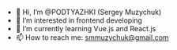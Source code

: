 - 👋 Hi, I’m @PODTYAZHKI (Sergey Muzychuk)
- 👀 I’m interested in frontend developing
- 🌱 I’m currently learning Vue.js and React.js
- 📫 How to reach me: smmuzychuk@gmail.com

<!---
PODTYAZHKI/PODTYAZHKI is a ✨ special ✨ repository because its `README.md` (this file) appears on your GitHub profile.
You can click the Preview link to take a look at your changes.
--->
